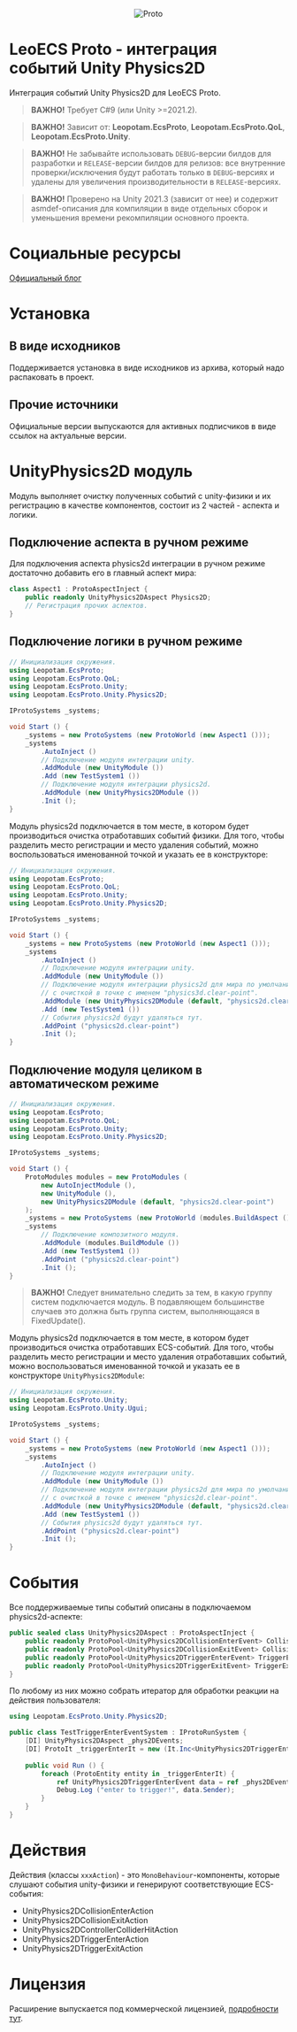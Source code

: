 <p align="center">
    <img src="./logo.png" alt="Proto">
</p>

# LeoECS Proto - интеграция событий Unity Physics2D
Интеграция событий Unity Physics2D для LeoECS Proto.

> **ВАЖНО!** Требует C#9 (или Unity >=2021.2).

> **ВАЖНО!** Зависит от: **Leopotam.EcsProto**, **Leopotam.EcsProto.QoL**, **Leopotam.EcsProto.Unity**.

> **ВАЖНО!** Не забывайте использовать `DEBUG`-версии билдов для разработки и `RELEASE`-версии билдов для релизов: все внутренние проверки/исключения будут работать только в `DEBUG`-версиях и удалены для увеличения производительности в `RELEASE`-версиях.

> **ВАЖНО!** Проверено на Unity 2021.3 (зависит от нее) и содержит asmdef-описания для компиляции в виде отдельных сборок и уменьшения времени рекомпиляции основного проекта.


# Социальные ресурсы
[Официальный блог](https://leopotam.com)


# Установка


## В виде исходников
Поддерживается установка в виде исходников из архива, который надо распаковать в проект.


## Прочие источники
Официальные версии выпускаются для активных подписчиков в виде ссылок на актуальные версии.


# UnityPhysics2D модуль
Модуль выполняет очистку полученных событий с unity-физики и их регистрацию в качестве компонентов,
состоит из 2 частей - аспекта и логики.


## Подключение аспекта в ручном режиме
Для подключения аспекта physics2d интеграции в ручном режиме достаточно добавить его в главный аспект мира:
```c#
class Aspect1 : ProtoAspectInject {
    public readonly UnityPhysics2DAspect Physics2D;
    // Регистрация прочих аспектов.
}
```


## Подключение логики в ручном режиме
```c#
// Инициализация окружения.
using Leopotam.EcsProto;
using Leopotam.EcsProto.QoL;
using Leopotam.EcsProto.Unity;
using Leopotam.EcsProto.Unity.Physics2D;

IProtoSystems _systems;

void Start () {        
    _systems = new ProtoSystems (new ProtoWorld (new Aspect1 ()));
    _systems
        .AutoInject ()
        // Подключение модуля интеграции unity.
        .AddModule (new UnityModule ())
        .Add (new TestSystem1 ())
        // Подключение модуля интеграции physics2d.
        .AddModule (new UnityPhysics2DModule ())
        .Init ();
}
```

Модуль physics2d подключается в том месте, в котором будет производиться очистка отработавших событий физики.
Для того, чтобы разделить место регистрации и место удаления событий, можно воспользоваться
именованной точкой и указать ее в конструкторе:
```c#
// Инициализация окружения.
using Leopotam.EcsProto;
using Leopotam.EcsProto.QoL;
using Leopotam.EcsProto.Unity;
using Leopotam.EcsProto.Unity.Physics2D;

IProtoSystems _systems;

void Start () {        
    _systems = new ProtoSystems (new ProtoWorld (new Aspect1 ()));
    _systems
        .AutoInject ()
        // Подключение модуля интеграции unity.
        .AddModule (new UnityModule ())
        // Подключение модуля интеграции physics2d для мира по умолчанию
        // с очисткой в точке с именем "physics3d.clear-point".
        .AddModule (new UnityPhysics2DModule (default, "physics2d.clear-point"))
        .Add (new TestSystem1 ())
        // События physics2d будут удаляться тут.
        .AddPoint ("physics2d.clear-point")
        .Init ();
}
```


## Подключение модуля целиком в автоматическом режиме
```c#
// Инициализация окружения.
using Leopotam.EcsProto;
using Leopotam.EcsProto.QoL;
using Leopotam.EcsProto.Unity;
using Leopotam.EcsProto.Unity.Physics2D;

IProtoSystems _systems;

void Start () {
    ProtoModules modules = new ProtoModules (
        new AutoInjectModule (),
        new UnityModule (),
        new UnityPhysics2DModule (default, "physics2d.clear-point")
    );
    _systems = new ProtoSystems (new ProtoWorld (modules.BuildAspect ()));
    _systems
        // Подключение композитного модуля.
        .AddModule (modules.BuildModule ())
        .Add (new TestSystem1 ())
        .AddPoint ("physics2d.clear-point")
        .Init ();
}
```


> **ВАЖНО!** Следует внимательно следить за тем, в какую группу систем подключается модуль.
> В подавляющем большинстве случаев это должна быть группа систем, выполняющаяся в FixedUpdate().

Модуль physics2d подключается в том месте, в котором будет производиться очистка отработавших ECS-событий.
Для того, чтобы разделить место регистрации и место удаления отработавших событий, можно воспользоваться
именованной точкой и указать ее в конструкторе `UnityPhysics2DModule`:
```c#
// Инициализация окружения.
using Leopotam.EcsProto.Unity;
using Leopotam.EcsProto.Unity.Ugui;

IProtoSystems _systems;

void Start () {        
    _systems = new ProtoSystems (new ProtoWorld (new Aspect1 ()));
    _systems
        .AutoInject ()
        // Подключение модуля интеграции unity.
        .AddModule (new UnityModule ())
        // Подключение модуля интеграции physics2d для мира по умолчанию
        // с очисткой в точке с именем "physics2d.clear-point".
        .AddModule (new UnityPhysics2DModule (default, "physics2d.clear-point"))
        .Add (new TestSystem1 ())
        // События physics2d будут удаляться тут.
        .AddPoint ("physics2d.clear-point")
        .Init ();
}
```


# События
Все поддерживаемые типы событий описаны в подключаемом physics2d-аспекте:
```c#
public sealed class UnityPhysics2DAspect : ProtoAspectInject {
    public readonly ProtoPool<UnityPhysics2DCollisionEnterEvent> CollisionEnterEvent;
    public readonly ProtoPool<UnityPhysics2DCollisionExitEvent> CollisionExitEvent;
    public readonly ProtoPool<UnityPhysics2DTriggerEnterEvent> TriggerEnterEvent;
    public readonly ProtoPool<UnityPhysics2DTriggerExitEvent> TriggerExitEvent;
}
```
По любому из них можно собрать итератор для обработки реакции на действия пользователя:
```c#
using Leopotam.EcsProto.Unity.Physics2D;

public class TestTriggerEnterEventSystem : IProtoRunSystem {
    [DI] UnityPhysics2DAspect _phys2DEvents;
    [DI] ProtoIt _triggerEnterIt = new (It.Inc<UnityPhysics2DTriggerEnterEvent> ());
    
    public void Run () {
        foreach (ProtoEntity entity in _triggerEnterIt) {
            ref UnityPhysics2DTriggerEnterEvent data = ref _phys2DEvents.TriggerEnterEvent.Get (entity);
            Debug.Log ("enter to trigger!", data.Sender);
        }
    }
}
```


# Действия
Действия (классы `xxxAction`) - это `MonoBehaviour`-компоненты, которые слушают события unity-физики и генерируют соответствующие ECS-события:
* UnityPhysics2DCollisionEnterAction
* UnityPhysics2DCollisionExitAction
* UnityPhysics2DControllerColliderHitAction
* UnityPhysics2DTriggerEnterAction
* UnityPhysics2DTriggerExitAction


# Лицензия
Расширение выпускается под коммерческой лицензией, [подробности тут](./LICENSE.md).
